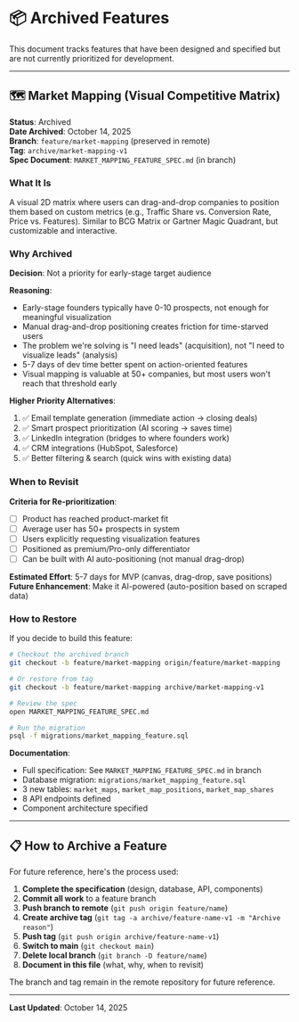 # 📦 Archived Features

This document tracks features that have been designed and specified but are not currently prioritized for development.

---

## 🗺️ Market Mapping (Visual Competitive Matrix)

**Status**: Archived  
**Date Archived**: October 14, 2025  
**Branch**: `feature/market-mapping` (preserved in remote)  
**Tag**: `archive/market-mapping-v1`  
**Spec Document**: `MARKET_MAPPING_FEATURE_SPEC.md` (in branch)  

### What It Is
A visual 2D matrix where users can drag-and-drop companies to position them based on custom metrics (e.g., Traffic Share vs. Conversion Rate, Price vs. Features). Similar to BCG Matrix or Gartner Magic Quadrant, but customizable and interactive.

### Why Archived
**Decision**: Not a priority for early-stage target audience

**Reasoning**:
- Early-stage founders typically have 0-10 prospects, not enough for meaningful visualization
- Manual drag-and-drop positioning creates friction for time-starved users
- The problem we're solving is "I need leads" (acquisition), not "I need to visualize leads" (analysis)
- 5-7 days of dev time better spent on action-oriented features
- Visual mapping is valuable at 50+ companies, but most users won't reach that threshold early

**Higher Priority Alternatives**:
1. ✅ Email template generation (immediate action → closing deals)
2. ✅ Smart prospect prioritization (AI scoring → saves time)
3. ✅ LinkedIn integration (bridges to where founders work)
4. ✅ CRM integrations (HubSpot, Salesforce)
5. ✅ Better filtering & search (quick wins with existing data)

### When to Revisit
**Criteria for Re-prioritization**:
- [ ] Product has reached product-market fit
- [ ] Average user has 50+ prospects in system
- [ ] Users explicitly requesting visualization features
- [ ] Positioned as premium/Pro-only differentiator
- [ ] Can be built with AI auto-positioning (not manual drag-drop)

**Estimated Effort**: 5-7 days for MVP (canvas, drag-drop, save positions)  
**Future Enhancement**: Make it AI-powered (auto-position based on scraped data)

### How to Restore
If you decide to build this feature:

```bash
# Checkout the archived branch
git checkout -b feature/market-mapping origin/feature/market-mapping

# Or restore from tag
git checkout -b feature/market-mapping archive/market-mapping-v1

# Review the spec
open MARKET_MAPPING_FEATURE_SPEC.md

# Run the migration
psql -f migrations/market_mapping_feature.sql
```

**Documentation**:
- Full specification: See `MARKET_MAPPING_FEATURE_SPEC.md` in branch
- Database migration: `migrations/market_mapping_feature.sql`
- 3 new tables: `market_maps`, `market_map_positions`, `market_map_shares`
- 8 API endpoints defined
- Component architecture specified

---

## 📋 How to Archive a Feature

For future reference, here's the process used:

1. **Complete the specification** (design, database, API, components)
2. **Commit all work** to a feature branch
3. **Push branch to remote** (`git push origin feature/name`)
4. **Create archive tag** (`git tag -a archive/feature-name-v1 -m "Archive reason"`)
5. **Push tag** (`git push origin archive/feature-name-v1`)
6. **Switch to main** (`git checkout main`)
7. **Delete local branch** (`git branch -D feature/name`)
8. **Document in this file** (what, why, when to revisit)

The branch and tag remain in the remote repository for future reference.

---

**Last Updated**: October 14, 2025

